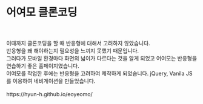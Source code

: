 # 어여모 클론코딩
<br>
<br>
이때까지 클론코딩을 할 때 반응형에 대해서 고려하지 않았습니다.<br>
반응형을 왜 해야하는지 필요성을 느끼지 못했기 때문입니다.<br>
그러다가 모바일 환경마다 화면의 넓이가 다르다는 것을 알게 되었고 어여모는 반응형을 연습하기 좋은 홈페이지였습니다.<br>
어여모를 작업한 후에는 반응형을 고려하여 제작하게 되었습니다. jQuery, Vanila JS를 이용하여 네비게이션을 만들었습니다.
<br>
<br>
https://hyun-h.github.io/eoyeomo/
